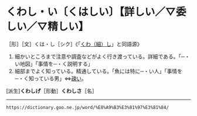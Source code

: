 # くわし・い〔くはしい〕【詳しい／▽委しい／▽精しい】

［形］［文］くは・し［シク］《「[くわ（細）し](https://dictionary.goo.ne.jp/word/%E7%B4%B0%E3%81%97/#jn-65368)」と同語源》

1.  細かいところまで注意や調査などがよく行き渡っている。詳細である。「─・い地図」「事情を─・く説明する」
2.   細部までよく知っている。精通している。「魚には特に─・い人」「事情を─・く知っている男」⇔[疎い](https://dictionary.goo.ne.jp/word/%E7%96%8E%E3%81%84/#jn-19965)。
    

\[派生\]**くわしげ**［形動］**くわしさ**［名］

---
`https://dictionary.goo.ne.jp/word/%E8%A9%B3%E3%81%97%E3%81%84/`